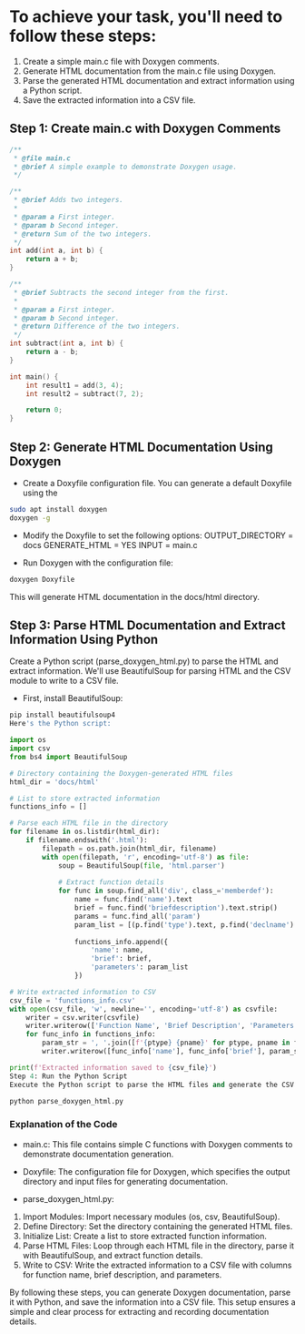 # To achieve your task, you'll need to follow these steps:

1. Create a simple main.c file with Doxygen comments.
2. Generate HTML documentation from the main.c file using Doxygen.
3. Parse the generated HTML documentation and extract information using a Python script.
4. Save the extracted information into a CSV file.

## Step 1: Create main.c with Doxygen Comments

```c
/**
 * @file main.c
 * @brief A simple example to demonstrate Doxygen usage.
 */

/**
 * @brief Adds two integers.
 *
 * @param a First integer.
 * @param b Second integer.
 * @return Sum of the two integers.
 */
int add(int a, int b) {
    return a + b;
}

/**
 * @brief Subtracts the second integer from the first.
 *
 * @param a First integer.
 * @param b Second integer.
 * @return Difference of the two integers.
 */
int subtract(int a, int b) {
    return a - b;
}

int main() {
    int result1 = add(3, 4);
    int result2 = subtract(7, 2);

    return 0;
}
```

## Step 2: Generate HTML Documentation Using Doxygen
- Create a Doxyfile configuration file. You can generate a default Doxyfile using the 
```sh
sudo apt install doxygen
doxygen -g
```
- Modify the Doxyfile to set the following options:
OUTPUT_DIRECTORY = docs
GENERATE_HTML = YES
INPUT = main.c

- Run Doxygen with the configuration file:

```sh
doxygen Doxyfile
```
This will generate HTML documentation in the docs/html directory.

## Step 3: Parse HTML Documentation and Extract Information Using Python
Create a Python script (parse_doxygen_html.py) to parse the HTML and extract information. We'll use BeautifulSoup for parsing HTML and the CSV module to write to a CSV file.

- First, install BeautifulSoup:

```sh
pip install beautifulsoup4
Here's the Python script:
```

```python
import os
import csv
from bs4 import BeautifulSoup

# Directory containing the Doxygen-generated HTML files
html_dir = 'docs/html'

# List to store extracted information
functions_info = []

# Parse each HTML file in the directory
for filename in os.listdir(html_dir):
    if filename.endswith('.html'):
        filepath = os.path.join(html_dir, filename)
        with open(filepath, 'r', encoding='utf-8') as file:
            soup = BeautifulSoup(file, 'html.parser')
            
            # Extract function details
            for func in soup.find_all('div', class_='memberdef'):
                name = func.find('name').text
                brief = func.find('briefdescription').text.strip()
                params = func.find_all('param')
                param_list = [(p.find('type').text, p.find('declname').text) for p in params]
                
                functions_info.append({
                    'name': name,
                    'brief': brief,
                    'parameters': param_list
                })

# Write extracted information to CSV
csv_file = 'functions_info.csv'
with open(csv_file, 'w', newline='', encoding='utf-8') as csvfile:
    writer = csv.writer(csvfile)
    writer.writerow(['Function Name', 'Brief Description', 'Parameters'])
    for func_info in functions_info:
        param_str = ', '.join([f'{ptype} {pname}' for ptype, pname in func_info['parameters']])
        writer.writerow([func_info['name'], func_info['brief'], param_str])

print(f'Extracted information saved to {csv_file}')
Step 4: Run the Python Script
Execute the Python script to parse the HTML files and generate the CSV file:
```

```sh
python parse_doxygen_html.py
```

### Explanation of the Code

- main.c: This file contains simple C functions with Doxygen comments to demonstrate documentation generation.

- Doxyfile: The configuration file for Doxygen, which specifies the output directory and input files for generating documentation.

- parse_doxygen_html.py:

1. Import Modules: Import necessary modules (os, csv, BeautifulSoup).
2. Define Directory: Set the directory containing the generated HTML files.
3. Initialize List: Create a list to store extracted function information.
4. Parse HTML Files: Loop through each HTML file in the directory, parse it with BeautifulSoup, and extract function details.
5. Write to CSV: Write the extracted information to a CSV file with columns for function name, brief description, and parameters.

By following these steps, you can generate Doxygen documentation, parse it with Python, and save the information into a CSV file. This setup ensures a simple and clear process for extracting and recording documentation details.






